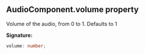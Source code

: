 
## AudioComponent.volume property

Volume of the audio, from 0 to 1. Defaults to 1

**Signature:**

```typescript
volume: number;
```
